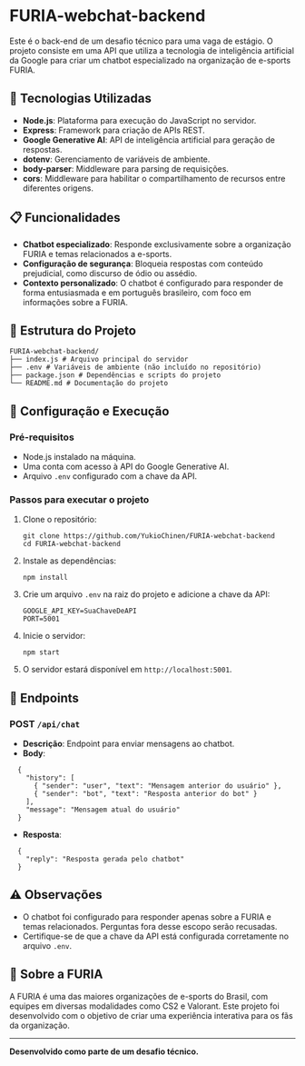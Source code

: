 # FURIA-webchat-backend

Este é o back-end de um desafio técnico para uma vaga de estágio. O projeto consiste em uma API que utiliza a tecnologia de inteligência artificial da Google para criar um chatbot especializado na organização de e-sports FURIA.

## 🚀 Tecnologias Utilizadas

- **Node.js**: Plataforma para execução do JavaScript no servidor.
- **Express**: Framework para criação de APIs REST.
- **Google Generative AI**: API de inteligência artificial para geração de respostas.
- **dotenv**: Gerenciamento de variáveis de ambiente.
- **body-parser**: Middleware para parsing de requisições.
- **cors**: Middleware para habilitar o compartilhamento de recursos entre diferentes origens.

## 📋 Funcionalidades

- **Chatbot especializado**: Responde exclusivamente sobre a organização FURIA e temas relacionados a e-sports.
- **Configuração de segurança**: Bloqueia respostas com conteúdo prejudicial, como discurso de ódio ou assédio.
- **Contexto personalizado**: O chatbot é configurado para responder de forma entusiasmada e em português brasileiro, com foco em informações sobre a FURIA.

## 📂 Estrutura do Projeto
```
FURIA-webchat-backend/ 
├── index.js # Arquivo principal do servidor 
├── .env # Variáveis de ambiente (não incluído no repositório) 
├── package.json # Dependências e scripts do projeto 
└── README.md # Documentação do projeto
```

## 🔧 Configuração e Execução

### Pré-requisitos

- Node.js instalado na máquina.
- Uma conta com acesso à API do Google Generative AI.
- Arquivo `.env` configurado com a chave da API.

### Passos para executar o projeto

1. Clone o repositório:
   ```
   git clone https://github.com/YukioChinen/FURIA-webchat-backend
   cd FURIA-webchat-backend
   ```

2. Instale as dependências:
   ```
   npm install
   ```

3. Crie um arquivo `.env` na raiz do projeto e adicione a chave da API:
   ```
   GOOGLE_API_KEY=SuaChaveDeAPI
   PORT=5001
   ```

4. Inicie o servidor:
   ```
   npm start
   ```

5. O servidor estará disponível em `http://localhost:5001`.

## 📡 Endpoints

### POST `/api/chat`

- **Descrição**: Endpoint para enviar mensagens ao chatbot.
- **Body**:
```
  {
    "history": [
      { "sender": "user", "text": "Mensagem anterior do usuário" },
      { "sender": "bot", "text": "Resposta anterior do bot" }
    ],
    "message": "Mensagem atual do usuário"
  }
```
- **Resposta**:
```
  {
    "reply": "Resposta gerada pelo chatbot"
  }
```

## ⚠️ Observações

- O chatbot foi configurado para responder apenas sobre a FURIA e temas relacionados. Perguntas fora desse escopo serão recusadas.
- Certifique-se de que a chave da API está configurada corretamente no arquivo `.env`.


## 🖤 Sobre a FURIA

A FURIA é uma das maiores organizações de e-sports do Brasil, com equipes em diversas modalidades como CS2 e Valorant. Este projeto foi desenvolvido com o objetivo de criar uma experiência interativa para os fãs da organização.

---

**Desenvolvido como parte de um desafio técnico.**
